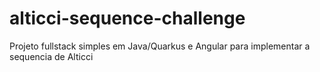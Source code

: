 # alticci-sequence-challenge
Projeto fullstack simples em Java/Quarkus e Angular para implementar a sequencia de Alticci
